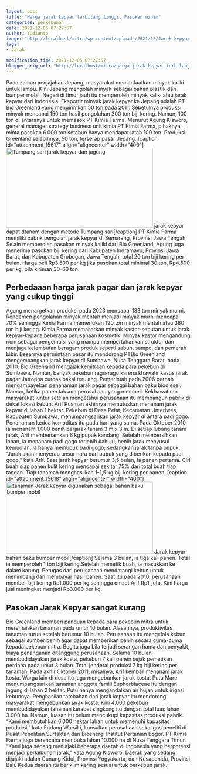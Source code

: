 ```yaml
---
layout: post
title: "Harga jarak kepyar terbilang tinggi, Pasokan minim"
categories: perkebunan
date: 2021-12-05 07:27:57
author: Yudianto
image: "http://localhost/mitra/wp-content/uploads/2021/12/Jarak-kepyar.jpg"
tags:
- Jarak

modification_time: 2021-12-05 07:27:57
blogger_orig_url: "http://localhost/mitra/harga-jarak-kepyar-terbilang-tinggi.html"
---
```


Pada zaman penjajahan Jepang, masyarakat memanfaatkan minyak kaliki untuk lampu. Kini Jepang mengolah minyak sebagai bahan plastik dan bumper mobil.
Negeri di timur jauh itu memperoleh minyak kaliki atau jarak kepyar dari Indonesia. Eksportir minyak jarak kepyar ke Jepang adalah PT Bio Greenland yang mengirimkan 50 ton pada 2011.
Sebetulnya produksi minyak mencapai 150 ton hasil pengolahan 300 ton biji kering. Namun, 100 ton di antaranya untuk memasok PT Kimia Farma. Menurut Agung Kisworo, general manager strategy business unit kimia PT Kimia Farma, pihaknya minta pasokan 6.000 ton setahun hanya mendapat jatah 100 ton. Produksi Greenland selebihnya, 50 ton, terserap pasar Jepang.
[caption id="attachment_15617" align="aligncenter" width="400"]<a href="http://127.0.0.1/mitra/wp-content/uploads/2021/12/pohon-Jarak-kepyar.jpg"><img class="wp-image-15617 size-medium" src="http://127.0.0.1/mitra/wp-content/uploads/2021/12/pohon-Jarak-kepyar-400x217.jpg" alt="Tumpang sari jarak kepyar dan jagung" width="400" height="217" /></a> jarak kepyar dapat dtanam dengan metode Tumpang sari[/caption]
PT Kimia Farma memiliki pabrik pengolah jarak kepyar di Semarang, Provinsi Jawa Tengah. Selain memperoleh pasokan minyak kaliki dari Bio Greenland, Agung juga menerima pasokan biji kering dari Kabupaten Indramayu, Provinsi Jawa Barat, dan Kabupaten Grobogan, Jawa Tengah, total 20 ton biji kering per bulan. Harga beli Rp3.500 per kg jika pasokan total minimal 30 ton, Rp4.500 per kg, bila kiriman 30-60 ton.
<h2 id="Tanah">Perbedaaan harga jarak pagar dan jarak kepyar yang cukup tinggi</h2>
Agung menargetkan produksi pada 2023 mencapai 133 ton minyak murni. Rendemen pengolahan minyak mentah menjadi minyak murni mencapai 70% sehingga Kimia Farma memerlukan 190 ton minyak mentah atau 380 ton biji kering.
Kimia Farma memasarkan minyak kastor-sebutan untuk jarak kepyar-kepada beberapa perusahaan kosmetik. Minyak kastor mengandung ricin sebagai pengemulsi yang mampu mempertahankan struktur dan menjaga kelembutan beragam produk seperti sabun, sampo, dan pemerah bibir.
Besarnya permintaan pasar itu mendorong PTBio Greenland mengembangkan jarak kepyar di Sumbawa, Nusa Tenggara Barat, pada 2010. Bio Greenland mengajak kemitraan kepada para pekebun di Sumbawa. Namun, banyak pekebun ragu-ragu karena khawatir kasus jarak pagar Jatropha curcas bakal terulang.
Pemerintah pada 2006 pernah mengampayekan penanaman jarak pagar sebagai bahan baku biodiesel. Namun, ketika panen tak ada perusahaan yang membeli. Kekhawatiran masyarakat luntur setelah mengetahui perusahaan itu membangun pabrik di dekat lokasi kebun.
Arif Rusman akhirnya memutuskan menanam jarak kepyar di lahan 1 hektar. Pekebun di Desa Pelat, Kecamatan Unteriwes, Kabupaten Sumbawa, menumpangsarikan jarak kepyar di antara padi gogo. Penanaman kedua komoditas itu pada hari yang sama. Pada Oktober 2010 ia menanam 1.000 benih berjarak tanam 3 m x 3 m. Di setiap lubang tanam jarak, Arif membenamkan 6 kg pupuk kandang.
Setelah membersihkan lahan, ia menanam padi gogo terlebih dahulu, benih jarak menyusul kemudian, la hanya memupuk padi gogo; sedangkan jarak tanpa pupuk. “Jarak akan menyerap unsur hara dari pupuk yang diberikan kepada padi gogo," kata Arif.
Saat jarak kepyar berumur 3,5 bulan, ia panen pertama. Ciri buah siap panen kulit kering mencapai sekitar 75% dari total buah tiap tandan. Tiap tanaman menghasilkan 1-1,5 kg biji kering per panen.
[caption id="attachment_15618" align="aligncenter" width="400"]<a href="http://127.0.0.1/mitra/wp-content/uploads/2021/12/pohon-Jarak.jpg"><img class="wp-image-15618 size-medium" src="http://127.0.0.1/mitra/wp-content/uploads/2021/12/pohon-Jarak-400x196.jpg" alt="tanaman Jarak kepyar digunakan sebagai bahan baku bumper mobil" width="400" height="196" /></a> Jarak kepyar bahan baku bumper mobil[/caption]
Selama 3 bulan, ia tiga kali panen. Total ia memperoleh 1 ton biji kering.Setelah memetik buah, ia masukkan ke dalam karung. Petugas dari perusahaan mendatangi kebun untuk menimbang dan membayar hasil panen. Saat itu pada 2010, perusahaan membeli biji kering Rp1.000 per kg sehingga omzet Arif Rp1-juta. Kini harga jual meningkat menjadi Rp3.000 per kg.
<h2 id="Tanah">Pasokan Jarak Kepyar sangat kurang</h2>
Bio Greenland memberi panduan kepada para pekebun mitra untuk meremajakan tanaman pada umur 10 bulan. Alasannya, produktivitas tanaman turun setelah berumur 10 bulan. Perusahaan itu mengelola kebun sebagai sumber benih agar dapat memberikan benih secara cuma-cuma kepada pekebun mitra. Begitu juga bila terjadi serangan hama dan penyakit, biaya penanganan ditanggung perusahaan.
Selama 10 bulan membudidayakan jarak kosta, pekebun 7 kali panen sejak pemetikan perdana pada umur 3 bulan. Total jenderal produksi 7 kg biji kering per tanaman. Pada akhir Oktober 2011, misalnya, Arif kembali menanam jarak kosta.
Warga lain di desa itu juga mengebunkan jarak kosta. Putu Mare menumpangsarikan tanaman anggota famili Euphorbiaceae itu dengan jagung di lahan 2 hektar. Putu hanya mengandalkan air hujan untuk irigasi kebunnya.
Penghasilan tambahan dari jarak kepyar itu mendorong masyarakat mengebunkan jarak kosta. Kini 4.000 pekebun membudidayakan tanaman kerabat singkong itu dengan total luas lahan 3.000 ha.
Namun, luasan itu belum mencukupi kapasitas produksi pabrik. “Kami membutuhkan 6.000 hektar lahan untuk memenuhi kapasitas produksi,” kata Endang Warsiki, konsultan perusahaan sekaligus peneliti di Pusat Penelitian Surfaktan dan Bioenergi Institut Pertanian Bogor.
PT Kimia Farma juga berencana membuka lahan 10.000 ha di Nusa Tenggara Timur. “Kami juga sedang menjajaki beberapa daerah di Indonesia yang berpotensi menjadi <a class="wpil_keyword_link " title="perkebunan" href="http://127.0.0.1/mitra/perkebunan" data-wpil-keyword-link="linked">perkebunan</a> jarak," kata Agung Kisworo.
Daerah yang sedang dijajaki adalah Gunung Kidul, Provinsi Yogyakarta, dan Nusapenida, Provinsi Bali. Kedua daerah itu beriklim kering sesuai untuk berkebun jarak.
